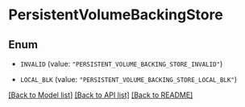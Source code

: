# PersistentVolumeBackingStore

## Enum


* `INVALID` (value: `"PERSISTENT_VOLUME_BACKING_STORE_INVALID"`)

* `LOCAL_BLK` (value: `"PERSISTENT_VOLUME_BACKING_STORE_LOCAL_BLK"`)


[[Back to Model list]](../README.md#documentation-for-models) [[Back to API list]](../README.md#documentation-for-api-endpoints) [[Back to README]](../README.md)


